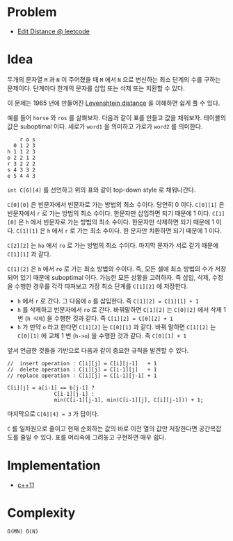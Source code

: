 # Problem

* [Edit Distance @ leetcode](https://leetcode.com/problems/edit-distance/)

# Idea

두개의 문자열 `M` 과 `N` 이 주어졌을 때 `M` 에서 
`N` 으로 변신하는 최소 단계의 수를 구하는 문제이다.
단계마다 한개의 문자를 삽입 또는 삭제 또는 치환할 수 있다.

이 문제는 1965 년에 만들어진 [Levenshtein
distance](https://en.wikipedia.org/wiki/Levenshtein_distance) 을
이해하면 쉽게 풀 수 있다.

예를 들어 `horse` 와 `ros` 를 살펴보자. 다음과 같이
표를 만들고 값을 채워보자. 테이블의 값은 suboptimal 이다. 세로가 `word1` 을 의미하고 
가로가 `word2` 를 의미한다. 

```
    r o s
  0 1 2 3
h 1 1 2 3
o 2 2 1 2
r 3 2 2 2
s 4 3 3 2
e 5 4 4 3
```

`int C[6][4]` 를 선언하고 위의 표와 같이 top-down style 로
채워나간다. 

`C[0][0]` 은 빈문자에서 빈문자로 가는 방법의 최소 수이다.
당연히 0 이다. `C[0][1]` 은 빈문자에서 `r` 로 가는 방법의 최소 수이다.
한문자만 삽입하면 되기 때문에 1 이다. `C[1][0]` 은 `h` 에서 빈문자로
가는 방법의 최소 수이다. 한문자만 삭제하면 되기 때문에 1 이다.
`C[1][1]` 은 `h` 에서 `r` 로 가는 최소 수이다. 한 문자만 치환하면 되기
때문에 1 이다.

`C[2][2]` 는 `ho` 에서 `ro` 로 가는 방법의 최소 수이다.
마지막 문자가 서로 같기 때문에 `C[1][1]` 과 같다.

`C[1][2]` 은 `h` 에서 `ro` 로 가는 최소 방법의 수이다. 즉, 모든 셀에 최소 방법의 수가 저장되어 있기 때문에 suboptimal
이다. 가능한 모든 상황을 고려하자. 즉 삽입, 삭제, 수정을 수행한 경우를 각각 따져보고 가장 최소 단계를 `C[1][2]` 에 저장한다.

* `h` 에서 `r` 로 간다. 그 다음에 `o` 를 삽입한다. 즉 `C[1][2] = C[1][1] + 1`
* `h` 를 삭제하고 빈문자에서 `ro` 로 간다. 바꿔말하면 `C[1][2]` 는
  `C[0][2]` 에서 삭제 1 번 (`h 삭제`) 을 수행한 것과 같다. 즉 `C[1][2] = C[0][2] + 1` 
* `h` 가 만약 `o` 라고 한다면 `C[1][2]` 는 `C[0][1]` 과 같다. 바꿔
  말하면 `C[1][2]` 는 `C[0][1]` 에 교체 1 번 (`h->o`) 을 수행한 것과
  같다. 즉 `C[0][1] + 1`

앞서 언급한 것들을 기반으로 다음과 같이 중요한 규칙을 발견할 수 있다.

```
//  insert operation : C[i][j] = C[i][j-1]   + 1
//  delete operation : C[i][j] = C[i-1][j]   + 1
// replace operation : C[i][j] = C[i-1][j-1] + 1

C[i][j] = a[i-1] == b[j-1] ? 
               C[i-1][j-1] :
               min(C[i-1][j-1], min(C[i-1][j], C[i][j-1])) + 1; 
```

마지막으로 `C[6][4] = 3` 가 답이다.

`C` 를 일차원으로 줄이고 현재 순회하는 값의 바로 이전 열의 값만
저장한다면 공간복잡도를 줄일 수 있다. 표를 머리속에 그려놓고 구현하면
매우 쉽다.

# Implementation

* [c++11](a.cpp)

# Complexity

```
O(MN) O(N)
```
